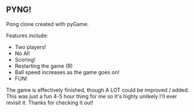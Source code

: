 ## PYNG!
Pong clone created with pyGame.

Features include:
- Two players!
- No AI!
- Scoring!
- Restarting the game (R)
- Ball speed increases as the game goes on!
- FUN!


The game is effectively finished, though A LOT could be improved / added. This was just a fun 4-5 hour thing for me so it's highly unlikely I'll ever revisit it.
Thanks for checking it out!
